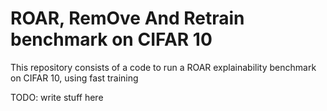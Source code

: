 # ROAR, RemOve And Retrain benchmark on CIFAR 10

This repository consists of a code to run a ROAR explainability benchmark on CIFAR 10, using fast training

TODO: write stuff here